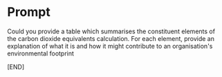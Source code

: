 # Prompt

Could you provide a table which summarises the constituent elements of the carbon dioxide equivalents calculation. For each element, provide an explanation of what it is and how it might contribute to an organisation's environmental footprint

[END]